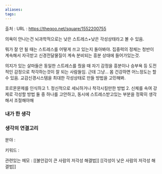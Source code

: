 ```yaml
---
aliases: 
tags:
---
```

출처 : 
URL : https://theqoo.net/square/1552200755

의욕이 안나는건 뇌과학적으로는 낮은 스트레스+낮은 각성상태라고 볼 수 있음.

뭐가 잘 안 될 때는 스트레스를 어떻게 쓰고 있는지 돌아봐야.
집중력의 정체는 청반이 계속해서 자극받고 신경전달물질이 계속 분비되는 흥분 상태에 들어가있는것.

의지가 있는 살마들은 동일한 스트레스를 줬을 때 자기 감정을 흥분이나 승부욕 등 도전적인 감정으로 착각하는것이 잘 되는 사람들임.
근데 그냥... 몸 건강하면 어느정도는 할 수 있음. 교감신경시스템을 최대한 각성상태로 만들 방법을 고민해봐.

호르몬문제를 인식하고 1. 정신적으로 세뇌하거나 착각시킬만한 방법 2. 신체를 속여 강제로 각성할 방법 둘 중 하나를 고안하고,
동시에 스트레스받고있는 부분을 정확히 생각해서 조절해야해


### 내가 한 생각


### 생각의 연결고리
분야 : 

키워드 : 


관련있는 메모 : 
[[불안감이 큰 사람의 저각성 해결법]]
[[각성이 낮은 사람의 저각성 해결법]]
